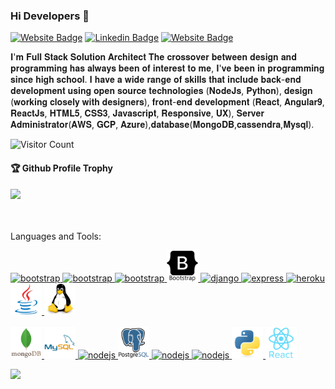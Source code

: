### Hi Developers 👋

[![Website Badge](https://img.shields.io/badge/WebSite-Mayur-green)](https://mayur6161.github.io/MayurProfile/)
[![Linkedin Badge](https://img.shields.io/badge/-Mayur-blue?style=flat-square&logo=Linkedin&logoColor=white&link=https://www.linkedin.com/in/mayur-gawade-5705011b7/)](https://www.linkedin.com/in/mayur-gawade-5705011b7/)
[![Website Badge](https://img.shields.io/badge/StackOverflow-Mayur-yellow)](https://stackoverflow.com/users/17766235/mayur)

𝐈'𝐦
𝐅𝐮𝐥𝐥 𝐒𝐭𝐚𝐜𝐤 𝐒𝐨𝐥𝐮𝐭𝐢𝐨𝐧 𝐀𝐫𝐜𝐡𝐢𝐭𝐞𝐜𝐭
𝐓𝐡𝐞 𝐜𝐫𝐨𝐬𝐬𝐨𝐯𝐞𝐫 𝐛𝐞𝐭𝐰𝐞𝐞𝐧 𝐝𝐞𝐬𝐢𝐠𝐧 𝐚𝐧𝐝 𝐩𝐫𝐨𝐠𝐫𝐚𝐦𝐦𝐢𝐧𝐠 𝐡𝐚𝐬 𝐚𝐥𝐰𝐚𝐲𝐬 𝐛𝐞𝐞𝐧 𝐨𝐟 𝐢𝐧𝐭𝐞𝐫𝐞𝐬𝐭 𝐭𝐨 𝐦𝐞, 𝐈'𝐯𝐞 𝐛𝐞𝐞𝐧 𝐢𝐧 𝐩𝐫𝐨𝐠𝐫𝐚𝐦𝐦𝐢𝐧𝐠 𝐬𝐢𝐧𝐜𝐞 𝐡𝐢𝐠𝐡 𝐬𝐜𝐡𝐨𝐨𝐥. 𝐈 𝐡𝐚𝐯𝐞 𝐚 𝐰𝐢𝐝𝐞 𝐫𝐚𝐧𝐠𝐞 𝐨𝐟 𝐬𝐤𝐢𝐥𝐥𝐬 𝐭𝐡𝐚𝐭 𝐢𝐧𝐜𝐥𝐮𝐝𝐞 𝐛𝐚𝐜𝐤-𝐞𝐧𝐝 𝐝𝐞𝐯𝐞𝐥𝐨𝐩𝐦𝐞𝐧𝐭 𝐮𝐬𝐢𝐧𝐠 𝐨𝐩𝐞𝐧 𝐬𝐨𝐮𝐫𝐜𝐞 𝐭𝐞𝐜𝐡𝐧𝐨𝐥𝐨𝐠𝐢𝐞𝐬 (𝐍𝐨𝐝𝐞𝐉𝐬, 𝐏𝐲𝐭𝐡𝐨𝐧), 𝐝𝐞𝐬𝐢𝐠𝐧 (𝐰𝐨𝐫𝐤𝐢𝐧𝐠 𝐜𝐥𝐨𝐬𝐞𝐥𝐲 𝐰𝐢𝐭𝐡 𝐝𝐞𝐬𝐢𝐠𝐧𝐞𝐫𝐬), 𝐟𝐫𝐨𝐧𝐭-𝐞𝐧𝐝 𝐝𝐞𝐯𝐞𝐥𝐨𝐩𝐦𝐞𝐧𝐭 (𝐑𝐞𝐚𝐜𝐭, 𝐀𝐧𝐠𝐮𝐥𝐚𝐫𝟗, 𝐑𝐞𝐚𝐜𝐭𝐉𝐬, 𝐇𝐓𝐌𝐋𝟓, 𝐂𝐒𝐒𝟑, 𝐉𝐚𝐯𝐚𝐬𝐜𝐫𝐢𝐩𝐭, 𝐑𝐞𝐬𝐩𝐨𝐧𝐬𝐢𝐯𝐞, 𝐔𝐗), 𝐒𝐞𝐫𝐯𝐞𝐫 𝐀𝐝𝐦𝐢𝐧𝐢𝐬𝐭𝐫𝐚𝐭𝐨𝐫(𝐀𝐖𝐒, 𝐆𝐂𝐏, 𝐀𝐳𝐮𝐫𝐞),𝐝𝐚𝐭𝐚𝐛𝐚𝐬𝐞(𝐌𝐨𝐧𝐠𝐨𝐃𝐁,𝐜𝐚𝐬𝐬𝐞𝐧𝐝𝐫𝐚,𝐌𝐲𝐬𝐪𝐥).


![Visitor Count](https://profile-counter.glitch.me/aakashdeveloper/count.svg)

<div>
  <h4>🏆 Github Profile Trophy</h4>
  <a href="https://github.com/ryo-ma/github-profile-trophy">
    <img src="https://github-profile-trophy.vercel.app/?username=aakashdeveloper&column=7"/>
  </a>
</div>

<br/>
<br/>

Languages and Tools: 

<a href="https://www.javascript.com/" target="_blank" rel="noreferrer">
        <img src="https://upload.wikimedia.org/wikipedia/commons/6/6a/JavaScript-logo.png" alt="bootstrap" width="50" height="50" />
    </a>
    
  <a href="https://html.com/" target="_blank" rel="noreferrer">
        <img src="https://www.mytoworld.com/wp-content/uploads/2020/10/html-nedir-501x381.png" alt="bootstrap" width="50" height="50" />
    </a>
   
 <a href="https://www.w3.org/Style/CSS/Overview.en.html" target="_blank" rel="noreferrer">
        <img src="https://upload.wikimedia.org/wikipedia/commons/thumb/3/3d/CSS.3.svg/1200px-CSS.3.svg.png" alt="bootstrap" width="50" height="50" />
    </a>  

<a href="https://getbootstrap.com" target="_blank" rel="noreferrer">
        <img src="https://raw.githubusercontent.com/devicons/devicon/master/icons/bootstrap/bootstrap-plain-wordmark.svg" alt="bootstrap" width="50" height="50" />
    </a>
    <a href="https://www.djangoproject.com/" target="_blank" rel="noreferrer">
        <img src="https://www.svgrepo.com/show/353657/django-icon.svg" alt="django" width="50" height="50" />
    </a>
    <a href="https://expressjs.com" target="_blank" rel="noreferrer">
        <img src="https://www.vectorlogo.zone/logos/expressjs/expressjs-ar21.png" alt="express" width="50" height="50" />
    </a>
    <a href="https://heroku.com" target="_blank" rel="noreferrer">
        <img src="https://www.vectorlogo.zone/logos/heroku/heroku-icon.svg" alt="heroku" width="50" height="50" />
    </a>
    <a href="https://www.java.com" target="_blank" rel="noreferrer">
        <img src="https://raw.githubusercontent.com/devicons/devicon/master/icons/java/java-original.svg" alt="java" width="50" height="50" />
    </a>
    <a href="https://www.linux.org/" target="_blank" rel="noreferrer">
        <img src="https://raw.githubusercontent.com/devicons/devicon/master/icons/linux/linux-original.svg" alt="linux" width="50" height="50" />
    </a>
    
 <br/>
 <br/> 
    
   <a href="https://www.mongodb.com/" target="_blank" rel="noreferrer">
        <img src="https://raw.githubusercontent.com/devicons/devicon/master/icons/mongodb/mongodb-original-wordmark.svg" alt="mongodb" width="50" height="50" />
    </a>
    <a href="https://www.mysql.com/" target="_blank" rel="noreferrer">
        <img src="https://raw.githubusercontent.com/devicons/devicon/master/icons/mysql/mysql-original-wordmark.svg" alt="mysql" width="50" height="50" />
    </a>
    <a href="https://nodejs.org" target="_blank" rel="noreferrer">
        <img src="https://cdn-icons-png.flaticon.com/512/919/919825.png" alt="nodejs" width="50" height="50" />
    </a>
    <a href="https://www.postgresql.org" target="_blank" rel="noreferrer">
        <img src="https://raw.githubusercontent.com/devicons/devicon/master/icons/postgresql/postgresql-original-wordmark.svg" alt="postgresql" width="50" height="50" />
    </a>
    <a href="https://flutter.dev/" target="_blank" rel="noreferrer">
        <img src="https://cdn-images-1.medium.com/max/1200/1*5-aoK8IBmXve5whBQM90GA.png" alt="nodejs" width="50" height="50" />
    </a>
    <a href="https://dart.dev/" target="_blank" rel="noreferrer">
        <img src="https://w7.pngwing.com/pngs/106/833/png-transparent-dart-logo-programming-language-computer-programming-android-text-logo-computer-programming-thumbnail.png" alt="nodejs" width="50" height="50" />
    </a>
    <a href="https://www.python.org" target="_blank" rel="noreferrer">
        <img src="https://raw.githubusercontent.com/devicons/devicon/master/icons/python/python-original.svg" alt="python" width="50" height="50" />
    </a>
    <a href="https://reactjs.org/" target="_blank" rel="noreferrer">
        <img src="https://raw.githubusercontent.com/devicons/devicon/master/icons/react/react-original-wordmark.svg" alt="react" width="50" height="50" />

![](https://activity-graph.herokuapp.com/graph?username=aakashdeveloper&theme=react-dark&area=true)
<!--
**Aakashdeveloper/Aakashdeveloper** is a ✨ _special_ ✨ repository because its `README.md` (this file) appears on your GitHub profile.

Here are some ideas to get you started:

- 🔭 I’m currently working on ...
- 🌱 I’m currently learning ...
- 👯 I’m looking to collaborate on ...
- 🤔 I’m looking for help with ...
- 💬 Ask me about ...
- 📫 How to reach me: ...
- 😄 Pronouns: ...
- ⚡ Fun fact: .....

-->

